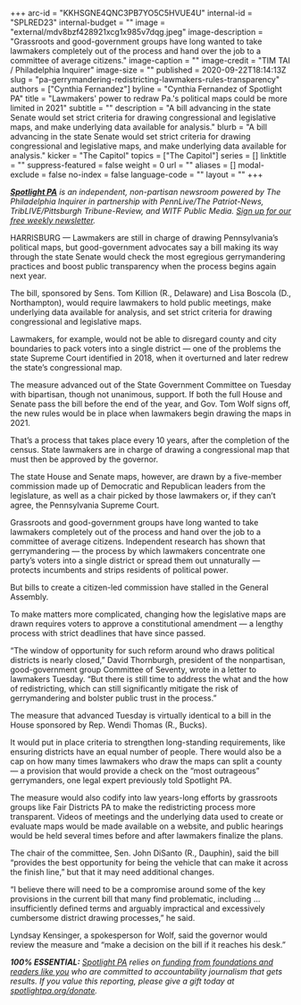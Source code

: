 +++
arc-id = "KKHSGNE4QNC3PB7YO5C5HVUE4U"
internal-id = "SPLRED23"
internal-budget = ""
image = "external/mdv8bzf428921xcg1x985v7dqg.jpeg"
image-description = "Grassroots and good-government groups have long wanted to take lawmakers completely out of the process and hand over the job to a committee of average citizens."
image-caption = ""
image-credit = "TIM TAI / Philadelphia Inquirer"
image-size = ""
published = 2020-09-22T18:14:13Z
slug = "pa-gerrymandering-redistricting-lawmakers-rules-transparency"
authors = ["Cynthia Fernandez"]
byline = "Cynthia Fernandez of Spotlight PA"
title = "Lawmakers' power to redraw Pa.'s political maps could be more limited in 2021"
subtitle = ""
description = "A bill advancing in the state Senate would set strict criteria for drawing congressional and legislative maps, and make underlying data available for analysis."
blurb = "A bill advancing in the state Senate would set strict criteria for drawing congressional and legislative maps, and make underlying data available for analysis."
kicker = "The Capitol"
topics = ["The Capitol"]
series = []
linktitle = ""
suppress-featured = false
weight = 0
url = ""
aliases = []
modal-exclude = false
no-index = false
language-code = ""
layout = ""
+++

<a href="https://www.spotlightpa.org/"><i><b>Spotlight PA</b></i></a><i> is an independent, non-partisan newsroom powered by The Philadelphia Inquirer in partnership with PennLive/The Patriot-News, TribLIVE/Pittsburgh Tribune-Review, and WITF Public Media. </i><a href="https://www.spotlightpa.org/newsletters"><i>Sign up for our free weekly newsletter</i></a><i>.</i>

HARRISBURG — Lawmakers are still in charge of drawing Pennsylvania’s political maps, but good-government advocates say a bill making its way through the state Senate would check the most egregious gerrymandering practices and boost public transparency when the process begins again next year.

The bill, sponsored by Sens. Tom Killion (R., Delaware) and Lisa Boscola (D., Northampton), would require lawmakers to hold public meetings, make underlying data available for analysis, and set strict criteria for drawing congressional and legislative maps.

Lawmakers, for example, would not be able to disregard county and city boundaries to pack voters into a single district — one of the problems the state Supreme Court identified in 2018, when it overturned and later redrew the state’s congressional map.

The measure advanced out of the State Government Committee on Tuesday with bipartisan, though not unanimous, support. If both the full House and Senate pass the bill before the end of the year, and Gov. Tom Wolf signs off, the new rules would be in place when lawmakers begin drawing the maps in 2021.

That’s a process that takes place every 10 years, after the completion of the census. State lawmakers are in charge of drawing a congressional map that must then be approved by the governor.

<script src="https://www.spotlightpa.org/embed.js" async></script><div data-spl-embed-version="1" data-spl-src="https://www.spotlightpa.org/embeds/donate/?teaser_text=Spotlight%20PA%20provides%20essential%2C%20public-service%20journalism%20thanks%20to%20readers%20like%20you.%20Help%20us%20continue%20to%20cover%20state%20government."></div>

The state House and Senate maps, however, are drawn by a five-member commission made up of Democratic and Republican leaders from the legislature, as well as a chair picked by those lawmakers or, if they can’t agree, the Pennsylvania Supreme Court.

Grassroots and good-government groups have long wanted to take lawmakers completely out of the process and hand over the job to a committee of average citizens. Independent research has shown that gerrymandering — the process by which lawmakers concentrate one party’s voters into a single district or spread them out unnaturally — protects incumbents and strips residents of political power.

But bills to create a citizen-led commission have stalled in the General Assembly.

To make matters more complicated, changing how the legislative maps are drawn requires voters to approve a constitutional amendment — a lengthy process with strict deadlines that have since passed.

“The window of opportunity for such reform around who draws political districts is nearly closed,” David Thornburgh, president of the nonpartisan, good-government group Committee of Seventy, wrote in a letter to lawmakers Tuesday. “But there is still time to address the what and the how of redistricting, which can still significantly mitigate the risk of gerrymandering and bolster public trust in the process.”

The measure that advanced Tuesday is virtually identical to a bill in the House sponsored by Rep. Wendi Thomas (R., Bucks).

It would put in place criteria to strengthen long-standing requirements, like ensuring districts have an equal number of people. There would also be a cap on how many times lawmakers who draw the maps can split a county — a provision that would provide a check on the “most outrageous” gerrymanders, one legal expert previously told Spotlight PA.

<script src="https://www.spotlightpa.org/embed.js" async></script><div data-spl-embed-version="1" data-spl-src="https://www.spotlightpa.org/embeds/newsletter/"></div>

The measure would also codify into law years-long efforts by grassroots groups like Fair Districts PA to make the redistricting process more transparent. Videos of meetings and the underlying data used to create or evaluate maps would be made available on a website, and public hearings would be held several times before and after lawmakers finalize the plans.

The chair of the committee, Sen. John DiSanto (R., Dauphin), said the bill “provides the best opportunity for being the vehicle that can make it across the finish line,” but that it may need additional changes.

“I believe there will need to be a compromise around some of the key provisions in the current bill that many find problematic, including ... insufficiently defined terms and arguably impractical and excessively cumbersome district drawing processes,” he said.

Lyndsay Kensinger, a spokesperson for Wolf, said the governor would review the measure and “make a decision on the bill if it reaches his desk.”

<i><b>100% ESSENTIAL:</b></i><i> </i><a href="https://www.spotlightpa.org/"><i>Spotlight PA</i></a><i> relies on</i><a href="https://www.spotlightpa.org/support"><i> funding from foundations and readers like you</i></a><i> who are committed to accountability journalism that gets results. If you value this reporting, please give a gift today at </i><a href="http://spotlightpa.org/donate"><i>spotlightpa.org/donate</i></a><i>.</i>
